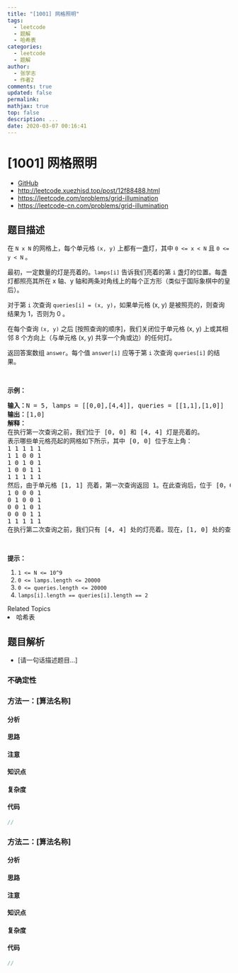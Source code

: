 ```yaml
---
title: "[1001] 网格照明"
tags:
  - leetcode
  - 题解
  - 哈希表
categories:
  - leetcode
  - 题解
author:
  - 张学志
  - 作者2
comments: true
updated: false
permalink:
mathjax: true
top: false
description: ...
date: 2020-03-07 00:16:41
---
```



# [1001] 网格照明
* [GitHub](https://github.com/algoboy101/LeetCodeCrowdsource/tree/master/_posts/QA/%5B1001%5D%20%E7%BD%91%E6%A0%BC%E7%85%A7%E6%98%8E.md)
* http://leetcode.xuezhisd.top/post/12f88488.html
* https://leetcode.com/problems/grid-illumination
* https://leetcode-cn.com/problems/grid-illumination


## 题目描述

<p>在&nbsp;<code>N x N</code>&nbsp;的网格上，每个单元格&nbsp;<code>(x, y)</code>&nbsp;上都有一盏灯，其中&nbsp;<code>0 &lt;= x &lt; N</code>&nbsp;且&nbsp;<code>0 &lt;= y &lt; N</code> 。</p>

<p>最初，一定数量的灯是亮着的。<code>lamps[i]</code>&nbsp;告诉我们亮着的第 <code>i</code> 盏灯的位置。每盏灯都照亮其所在 x 轴、y 轴和两条对角线上的每个正方形（类似于国际象棋中的皇后）。</p>

<p>对于第 <code>i</code> 次查询&nbsp;<code>queries[i] = (x, y)</code>，如果单元格 (x, y) 是被照亮的，则查询结果为 1，否则为 0 。</p>

<p>在每个查询 <code>(x, y)</code> 之后 [按照查询的顺序]，我们关闭位于单元格 (x, y) 上或其相邻 8 个方向上（与单元格 (x, y) 共享一个角或边）的任何灯。</p>

<p>返回答案数组 <code>answer</code>。每个值 <code>answer[i]</code> 应等于第 <code>i</code>&nbsp;次查询&nbsp;<code>queries[i]</code>&nbsp;的结果。</p>

<p>&nbsp;</p>

<p><strong>示例：</strong></p>

<pre><strong>输入：</strong>N = 5, lamps = [[0,0],[4,4]], queries = [[1,1],[1,0]]
<strong>输出：</strong>[1,0]
<strong>解释： </strong>
在执行第一次查询之前，我们位于 [0, 0] 和 [4, 4] 灯是亮着的。
表示哪些单元格亮起的网格如下所示，其中 [0, 0] 位于左上角：
1 1 1 1 1
1 1 0 0 1
1 0 1 0 1
1 0 0 1 1
1 1 1 1 1
然后，由于单元格 [1, 1] 亮着，第一次查询返回 1。在此查询后，位于 [0，0] 处的灯将关闭，网格现在如下所示：
1 0 0 0 1
0 1 0 0 1
0 0 1 0 1
0 0 0 1 1
1 1 1 1 1
在执行第二次查询之前，我们只有 [4, 4] 处的灯亮着。现在，[1, 0] 处的查询返回 0，因为该单元格不再亮着。
</pre>

<p>&nbsp;</p>

<p><strong>提示：</strong></p>

<ol>
	<li><code>1 &lt;= N &lt;= 10^9</code></li>
	<li><code>0 &lt;= lamps.length &lt;= 20000</code></li>
	<li><code>0 &lt;= queries.length &lt;= 20000</code></li>
	<li><code>lamps[i].length == queries[i].length == 2</code></li>
</ol>
<div><div>Related Topics</div><div><li>哈希表</li></div></div>


## 题目解析
* [请一句话描述题目...]

### 不确定性


### 方法一：[算法名称]

#### 分析

#### 思路

#### 注意

#### 知识点

#### 复杂度

#### 代码

```cpp
//
```


### 方法二：[算法名称]

#### 分析

#### 思路

#### 注意

#### 知识点

#### 复杂度

#### 代码

```cpp
//
```


